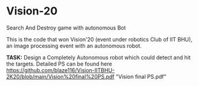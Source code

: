 # Vision-20
Search And Destroy game with autonomous Bot

This is the code that won Vision'20 (event under robotics Club of IIT BHU), an image processing event with an autonomous robot.

**TASK:**
Design a Completely Autonomous robot which could detect and hit the targets. Detailed PS can be found here https://github.com/blaze116/Vision-IITBHU-2K20/blob/main/Vision%20final%20PS.pdf "Vision final PS.pdf"






